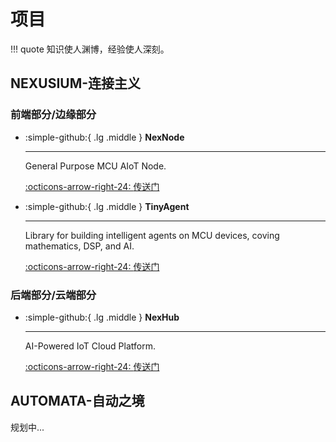 # 项目

!!! quote
    知识使人渊博，经验使人深刻。

## NEXUSIUM-连接主义

### 前端部分/边缘部分

<div class="grid cards" markdown>

-   :simple-github:{ .lg .middle } __NexNode__

    ---

    General Purpose MCU AIoT Node.


    [:octicons-arrow-right-24: <a href="https://github.com/Shuaiwen-Cui/NexNode.git" target="_blank"> 传送门 </a>](#)

-   :simple-github:{ .lg .middle } __TinyAgent__

    ---

    Library for building intelligent agents on MCU devices, coving mathematics, DSP, and AI.


    [:octicons-arrow-right-24: <a href="https://github.com/Shuaiwen-Cui/TinyAgent.git" target="_blank"> 传送门 </a>](#)

</div>

### 后端部分/云端部分

<div class="grid cards" markdown>

-   :simple-github:{ .lg .middle } __NexHub__

    ---

    AI-Powered IoT Cloud Platform.

    [:octicons-arrow-right-24: <a href="https://github.com/Shuaiwen-Cui/NexHub.git" target="_blank"> 传送门 </a>](#)

</div>

## AUTOMATA-自动之境

规划中...